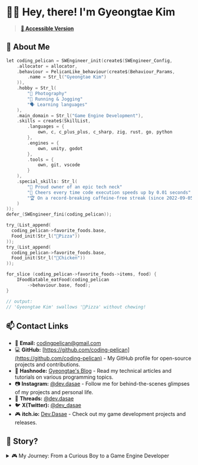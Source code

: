 # 👋🏻 Hey, there! I'm Gyeongtae Kim

> **[🔗 Accessible Version](./README.a11y.md)**
<!--
[Accessible Version for Users with Accessibility Needs]
-->

## 💬 About Me

```c
let coding_pelican = SWEngineer_init(create$(SWEngineer_Config,
    .allocator = allocator,
    .behaviour = PelicanLike_behaviour(create$(Behaviour_Params,
        .name = Str_l("Gyeongtae Kim")
    )),
    .hobby = Str_l(
        "📸 Photography"
        "🏃 Running & Jogging"
        "🗣️ Learning languages"
    ),
    .main_domain = Str_l("Game Engine Development"),
    .skills = create$(SkillList,
        .languages = {
            own, c, c_plus_plus, c_sharp, zig, rust, go, python
        },
        .engines = {
            own, unity, godot
        },
        .tools = {
            own, git, vscode
        }
    ),
    .special_skills: Str_l(
        "🐢 Proud owner of an epic tech neck"
        "🦖 Cheers every time code execution speeds up by 0.01 seconds"
        "🏆 On a record-breaking caffeine-free streak (since 2022-09-05)"
    )
));
defer_(SWEngineer_fini(coding_pelican));

try_(List_append(
  coding_pelican->favorite_foods.base,
  Food_init(Str_l("🍕Pizza"))
));
try_(List_append(
  coding_pelican->favorite_foods.base,
  Food_init(Str_l("🐔Chicken"))
));

for_slice (coding_pelican->favorite_foods->items, food) {
    IFoodEatable_eatFood(coding_pelican
        ->behaviour.base, food);
}

// output:
// 'Gyeongtae Kim' swallows '🍕Pizza' without chewing!
```

## 📫 Contact Links

- 📧 **Email:** <codingpelican@gmail.com>
- 💻 **GitHub:** [https://github.com/coding-pelican](https://github.com/coding-pelican) - My GitHub profile for open-source projects and contributions.
- 📝 **Hashnode:** [Gyeongtae's Blog](https://dasae.hashnode.dev/) - Read my technical articles and tutorials on various programming topics.
- 📷 **Instagram:** [@dev.dasae](https://www.instagram.com/dev.dasae) - Follow me for behind-the-scenes glimpses of my projects and personal life.
- 💬 **Threads:** [@dev.dasae](https://www.threads.net/@dev.dasae)
- 🐦 **X(Twitter):** [@dev_dasae](https://x.com/dev_dasae)
- 🎮 **itch.io:** [Dev.Dasae](https://coding-pelican.itch.io/) - Check out my game development projects and releases.

## 📖 Story?

<details>
<summary> 🎮 My Journey: From a Curious Boy to a Game Engine Developer</summary>

### 👦 Once Upon a Time...

There was a young boy with unusual hobbies: DOS game emulation and game localization. He was quite the geek, though he didn't realize it at the time.

One day, curiosity struck him. Instead of developing games within a game development environment, he wondered what it would be like to develop games in the real world.

His best friend encouraged him, "Just give it a try!"
"Why not! Let's do it!" he replied. He stumbled upon a Java-based block-coding app and began his journey into game development.

That young boy, once filled with dreams, is now an engineer who develops his own game engines.

What happened in between? Keep reading to find out!

### From "I'll Make Everything Myself!😆"

> "Who needs a game engine to create a fun game?
> I can create fun games even without a game engine!"
> — The past me

This statement isn't entirely wrong.
The boy disliked dependencies and wanted to build everything from himself.

He actually made a pretty fun game, his first project titled 'We are Going'.

It was fun but full of issues, as you'd expect from a first project:

- 🐌 "A text adventure game dropping to 16 FPS?"
- 🌪️ "The UI elements are flying around!"
- 🤷‍♂️ "All the play story logs are gone!"

### To "I'll Create to Understand Better🤔"
<!--
### To "I'll Create What I Needed to Better Understand🤔"
-->

> "What I cannot create, I do not understand."
> — Richard Feynman

Overwhelmed by bug reports and the worst performance issues across multiple projects, he realized he needed a solid foundation and systematic approach to create stable, high-performance games that could bring his ideas to life.

- He learned half of C (it was harder and less fun than Java).
- Developed simple mini-games (a top-down shooter and a Super Hexagon clone) with Godot.
- Learned C# and Unity.

Feeling stagnant in his learning, he ventured into non-game domains, exploring various languages and frameworks to expand his knowledge.

He faced a common challenge: lack of foundational knowledge, leaving many concepts unclear.

- He delved into algorithms and data structures.
- Studied C++ and participated in informatics Olympiads and various programming competitions.
- Sought to understand computers and paradigms, grasping about memory management and diving into fundamentals of CS, English, discrete mathematics, and programming.

By connecting these dots and revisiting C, the scattered puzzle pieces finally fell into place.

True understanding.
He realized that by directly working with concepts and building things himself, he could gain insights and integrate background knowledge more effectively.

He began to enjoy developing high-quality software more than just high-performance games.

Through numerous collaborations and freelance work, delivering quality softwares to clients became a source of joy, extending beyond just his own games and projects.

### 💻 Technical Perspective

While my main domain remains game development, my approach has evolved.
I still want to create great game software.
Often, this involves using existing game engines,
which led me to build my own.

Understanding the "black box" of game engines is,
I believe, The path to creating great software.

</details>
